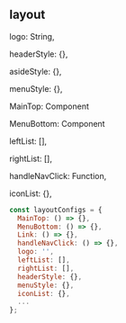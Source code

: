 ## layout

logo: String,

headerStyle: {},

asideStyle: {},

menuStyle: {},

MainTop: Component

MenuBottom: Component

leftList: [],

rightList: [],

handleNavClick: Function,

iconList: {},

```js
const layoutConfigs = {
  MainTop: () => {},
  MenuBottom: () => {},
  Link: () => {},
  handleNavClick: () => {},
  logo: '',
  leftList: [],
  rightList: [],
  headerStyle: {},
  menuStyle: {},
  iconList: {},
  ...
};
```

